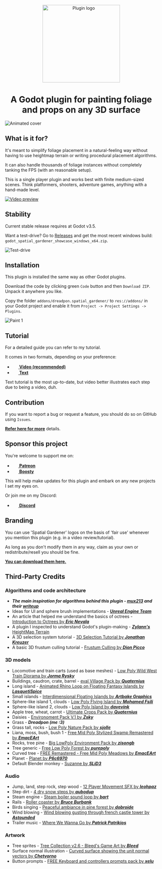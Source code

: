 <p align="center">
	<img width="256px" src="https://i.postimg.cc/cCR75L44/logo.png" alt="Plugin logo" />
	<h1 align="center">
		A Godot plugin for painting foliage and props on any 3D surface
	</h1>
</p>

![Animated cover](https://i.postimg.cc/tCq8TMBf/cover-gif-lossy.gif)

## What is it for?

It's meant to simplify foliage placement in a natural-feeling way without having to use heightmap terrain or writing procedural placement algorithms.

It can also handle thousands of foliage instances without completely tanking the FPS (with an reasonable setup).

This is a single player plugin and works best with finite medium-sized scenes. Think platformers, shooters, adventure games, anything with a hand-made level.

[![Video preview](https://i.postimg.cc/VsRnZDRn/trailer-thubmnail-360p-ext-compressed.jpg)](https://youtu.be/o_59aTeljpg)

## Stability

Current stable release requires at Godot v3.5.

Want a test-drive? Go to [Releases](https://github.com/dreadpon/godot_spatial_gardener/releases) and get the most recent windows build: `godot_spatial_gardener_showcase_windows_x64.zip`.

![Test-drive](https://i.postimg.cc/cLjzF4dy/showcase-gif-lossy.gif)

## Installation

This plugin is installed the same way as other Godot plugins.

Download the code by clicking green `Code` button and then `Download ZIP`. Unpack it anywhere you like.

Copy the folder `addons/dreadpon.spatial_gardener/` to `res://addons/` in your Godot project and enable it from `Project -> Project Settings -> Plugins`.

![Paint 1](https://i.postimg.cc/rmQFHYgr/paint-1.jpg)

## Tutorial

For a detailed guide you can refer to my tutorial.

It comes in two formats, depending on your preference:

- **[<img src="https://i.postimg.cc/1Xd30ySv/yt-icon-rgb.png" width="16" style="margin-right:4px"/> Video (recommended)](https://youtube.com/playlist?list=PLtsfK5HW0bX-TKR8eO_uKEguii8w9dGIh)**
- **[<img src="https://i.postimg.cc/KzF6WwQx/text-icon.png" width="16" style="margin-right:4px"/> Text](reference/TUTORIAL_ROOT.md)**

Text tutorial is the most up-to-date, but video better illustrates each step due to being a video, duh.

## Contribution

If you want to report a bug or request a feature, you should do so on GitHub using `Issues`.

**[Refer here for more](reference/CONTRIBUTION.md)** details.

## Sponsor this project

You're welcome to support me on:

- **[<img src="https://i.postimg.cc/QCfW2L37/Digital-Patreon-Logo-Fiery-Coral.png" width="16" style="margin-right:4px"/> Patreon](https://www.patreon.com/dreadpon)**
- **[<img src="https://i.postimg.cc/Hkc7hPPJ/Color.png" width="16" style="margin-right:4px"/> Boosty](https://boosty.to/dreadpon)**

This will help make updates for this plugin and embark on any new projects I set my eyes on.

Or join me on my Discord:

- **[<img src="https://i.postimg.cc/0yn7THYP/Discord-Logo-Color.png" width="16" style="margin-right:4px"/> Discord](https://discord.gg/CzRSk8E)**

## Branding

You can use 'Spatial Gardener' logos on the basis of 'fair use' whenever you mention this plugin (e.g. in a video review/tutorial).

As long as you don't modify them in any way, claim as your own or redistribute/resell you should be fine.

**[You can download them here.](https://www.mediafire.com/file/a7a6xoa73mu9e44/spatial_gardener_logos.zip/file)**

## Third-Party Credits

### Algorithms and code architecture

- ***The main inspiration for algorithms behind this plugin - [***mux213***](https://www.reddit.com/user/mux213/) and their [writeup](https://www.reddit.com/r/godot/comments/bfdgc1/experimenting_with_rendering_a_large_asteroid/)***
- Ideas for UI and sphere brush implementations - [***Unreal Engine Team***](https://github.com/EpicGames/UnrealEngine)
- An article that helped me understand the basics of octrees - [Introduction to Octrees by ***Eric Nevala***](https://www.gamedev.net/tutorials/programming/general-and-gameplay-programming/introduction-to-octrees-r3529/)
- A plugin I inspected to understand Godot's plugin-making - [***Zylann's*** HeightMap Terrain](https://github.com/Zylann/godot_heightmap_plugin)
- A 3D selection system tutorial - [3D Selection Tutorial by ***Jonathan Kreuzer***](http://www.3dkingdoms.com/selection.html)
- A basic 3D frustum culling tutorial - [Frustum Culling by ***Dion Picco*** ](https://www.flipcode.com/archives/Frustum_Culling.shtml)

### 3D models

- Locomotive and train carts (used as base meshes) - [Low Poly Wild West Train Diorama by ***Jorma Rysky***](https://sketchfab.com/3d-models/low-poly-wild-west-train-diorama-ac701e3b40794872beeebb6251bf09e0)
- Buildings, caudron, crate, barrel - [eval Village Pack by ***Quaternius***](https://quaternius.com/packs/evalvillage.html)
- Long island - [Animated Rhino Loop on Floating Fantasy Islands by ***LasquetiSpice***](https://sketchfab.com/3d-models/animated-rhino-loop-on-floating-fantasy-islands-dbf8f1da9e594937985b03a037501df1)
- Small islands - [Interdimensional Floating Islands by ***Artbake Graphics***](https://sketchfab.com/3d-models/interdimensional-floating-islands-0742e636aa9a40b5865436511e3595cf)
- Sphere-like island 1, clouds - [Low Poly Flying Island by ***Mohamed Fsili***](https://sketchfab.com/3d-models/low-poly-flying-island-49c22c7d4f3249688a000fc526b84a76)
- Sphere-like island 2, clouds - [Low Poly Island by ***davevink***](https://sketchfab.com/3d-models/low-poly-island-98960ad16eae47b993b0351609e2907b)
- Apple tree, wheat, carrot - [Ultimate Crops Pack by ***Quaternius***](https://quaternius.com/packs/ultimatecrops.html)
- Daisies - [Environoment Pack V.1 by ***Zsky***](https://zsky2000.itch.io/environoment-pack-v1)
- Grass - ***Dreadpon (me :3)***
- Grass tall, rocks - [Low Poly Nature Pack by ***sjolle***](https://sjolle.itch.io/low-poly-nature-pack)
- Liana, moss, bush, bush 1 - [Free Mid Poly Stylized Swamp Remastered by ***EmacEArt***](https://opengameart.org/content/free-mid-poly-stylized-swamp-remastered)
- Rocks, tree pine - [Big LowPoly Environment Pack by ***zisongb***](https://opengameart.org/content/big-lowpoly-environment-pack)
- Tree generic - [Free Low Poly Forest by ***purepoly***](https://sketchfab.com/3d-models/free-low-poly-forest-6dc8c85121234cb59dbd53a673fa2b8f)
- Curved tree - [FREE Remastered - Free Mid Poly Meadows by ***EmacEArt***](https://opengameart.org/content/free-remastered-free-mid-poly-meadows)
- Planet - [Planet by ***P6c6970***](https://sketchfab.com/3d-models/planet-12b9bc3d77984683a39dce16c7ba5a9f)
- Default Blender monkey - [Suzanne by ***SLiD3***](https://www.artstation.com/slid3)

### Audio

- Jump, land, step rock, step wood - [12 Player Movement SFX by ***leohpaz***](https://opengameart.org/content/12-player-movement-sfx)
- Step dirt - [4 dry snow steps by ***qubodup***](https://opengameart.org/content/4-dry-snow-steps)
- Steam engine - [Steam boiler sound loop by ***bart***](https://opengameart.org/content/steam-boiler-sound-loop)
- Rails - [Roller coaster by ***Bruce Burbank***](https://freesound.org/people/Bruce%20Burbank/sounds/136596/)
- Birds singing - [Peaceful ambiance in pine forest by ***dobroide***](https://freesound.org/people/dobroide/sounds/22384/)
- Wind blowing - [Wind blowing gusting through french castle tower by ***Astounded***](https://freesound.org/people/Astounded/sounds/483479/)
- Trailer music - [Where We Wanna Go by ***Patrick Patrikios***](https://www.youtube.com/watch?v=EGhPElIATSI)

### Artwork

- Tree sprites - [Tree Collection v2.6 - Bleed's Game Art by ***Bleed***](https://opengameart.org/content/tree-collection-v26-bleeds-game-art)
- Surface normal illustration - [Curved surface showing the unit normal vectors by ***Chetvorno***](https://commons.wikia.org/wiki/File:Normal_vectors_on_a_curved_surface.svg)
- Button prompts - [FREE Keyboard and controllers prompts pack by ***xelu***](https://opengameart.org/content/free-keyboard-and-controllers-prompts-pack)
